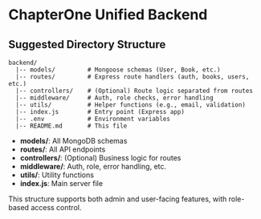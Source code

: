 # ChapterOne Unified Backend

## Suggested Directory Structure

```
backend/
  |-- models/         # Mongoose schemas (User, Book, etc.)
  |-- routes/         # Express route handlers (auth, books, users, etc.)
  |-- controllers/    # (Optional) Route logic separated from routes
  |-- middleware/     # Auth, role checks, error handling
  |-- utils/          # Helper functions (e.g., email, validation)
  |-- index.js        # Entry point (Express app)
  |-- .env            # Environment variables
  |-- README.md       # This file
```

- **models/**: All MongoDB schemas
- **routes/**: All API endpoints
- **controllers/**: (Optional) Business logic for routes
- **middleware/**: Auth, role, error handling, etc.
- **utils/**: Utility functions
- **index.js**: Main server file

This structure supports both admin and user-facing features, with role-based access control. 